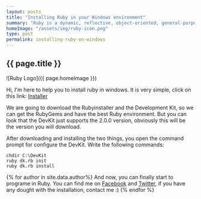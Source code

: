 ```yaml
---
layout: posts
title: "Installing Ruby in your Windows environment"
summary: "Ruby is a dynamic, reflective, object-oriented, general-purpose programming language. This post is about how to install Ruby in your windows, it's easy, so let's get it on."
homeImage: "/assets/img/ruby-icon.png"
type: post
permalink: installing-ruby-on-windows
---
```


<h2 class="post__text-title">{{ page.title }}</h2>

![Ruby Logo]({{ page.homeImage }})

Hi, I'm here to help you to install ruby in windows. It is very simple, click on this link: <a href="http://rubyinstaller.org/downloads/" target="_blank">Installer</a>

We are going to download the Rubyinstaller and the Development Kit, so we can get the RubyGems and have the best Ruby environment. But you can look that the DevKit just supports the 2.0.0 version, obviously this will be the version you will download.

After downloading and installing the two things, you open the command prompt for configure the DevKit. Write the following commands: 

```
chdir C:\DevKit
ruby dk.rb init
ruby dk.rb install
```

{% for author in site.data.author%}
And now, you can finally start to programe in Ruby. You can find me on <a href="{{ author.social.facebook }}" target="_blank">Facebook</a> and <a href="{{ author.social.twitter }}" target="_blank">Twitter</a>, if you have any dought with the installation, contact me :)
{% endfor %}